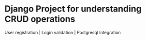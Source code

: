 # Django Project for understanding CRUD operations
User registration | Login validation | Postgresql Integration 

